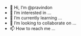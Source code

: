 - 👋 Hi, I’m @pravindon
- 👀 I’m interested in ...
- 🌱 I’m currently learning ...
- 💞️ I’m looking to collaborate on ...
- 📫 How to reach me ...

<!---
pravindon/pravindon is a ✨ special ✨ repository because its `README.md` (this file) appears on your GitHub profile.
You can click the Preview link to take a look at your changes.
--->
